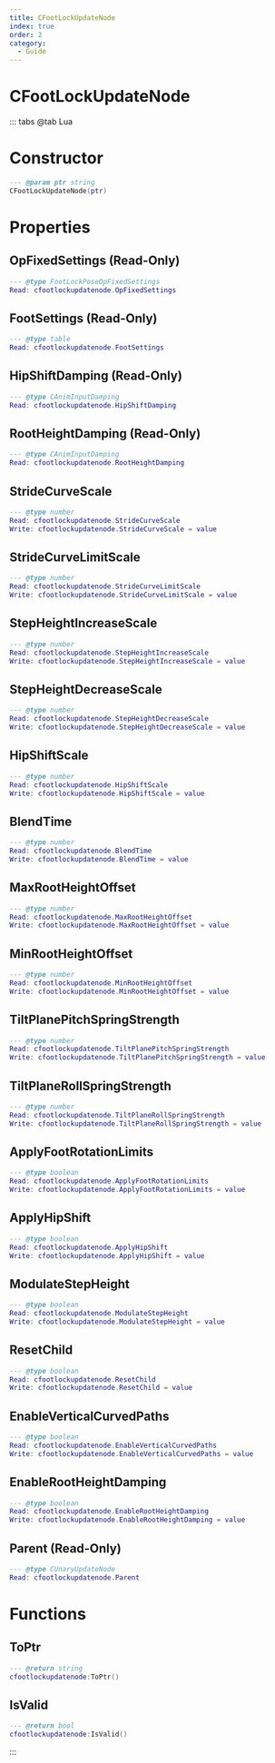 ```yaml
---
title: CFootLockUpdateNode
index: true
order: 2
category:
  - Guide
---
```


# CFootLockUpdateNode

::: tabs
@tab Lua
# Constructor
```lua
--- @param ptr string
CFootLockUpdateNode(ptr)
```
# Properties
## OpFixedSettings (Read-Only)
```lua
--- @type FootLockPoseOpFixedSettings
Read: cfootlockupdatenode.OpFixedSettings
```
## FootSettings (Read-Only)
```lua
--- @type table
Read: cfootlockupdatenode.FootSettings
```
## HipShiftDamping (Read-Only)
```lua
--- @type CAnimInputDamping
Read: cfootlockupdatenode.HipShiftDamping
```
## RootHeightDamping (Read-Only)
```lua
--- @type CAnimInputDamping
Read: cfootlockupdatenode.RootHeightDamping
```
## StrideCurveScale 
```lua
--- @type number
Read: cfootlockupdatenode.StrideCurveScale
Write: cfootlockupdatenode.StrideCurveScale = value
```
## StrideCurveLimitScale 
```lua
--- @type number
Read: cfootlockupdatenode.StrideCurveLimitScale
Write: cfootlockupdatenode.StrideCurveLimitScale = value
```
## StepHeightIncreaseScale 
```lua
--- @type number
Read: cfootlockupdatenode.StepHeightIncreaseScale
Write: cfootlockupdatenode.StepHeightIncreaseScale = value
```
## StepHeightDecreaseScale 
```lua
--- @type number
Read: cfootlockupdatenode.StepHeightDecreaseScale
Write: cfootlockupdatenode.StepHeightDecreaseScale = value
```
## HipShiftScale 
```lua
--- @type number
Read: cfootlockupdatenode.HipShiftScale
Write: cfootlockupdatenode.HipShiftScale = value
```
## BlendTime 
```lua
--- @type number
Read: cfootlockupdatenode.BlendTime
Write: cfootlockupdatenode.BlendTime = value
```
## MaxRootHeightOffset 
```lua
--- @type number
Read: cfootlockupdatenode.MaxRootHeightOffset
Write: cfootlockupdatenode.MaxRootHeightOffset = value
```
## MinRootHeightOffset 
```lua
--- @type number
Read: cfootlockupdatenode.MinRootHeightOffset
Write: cfootlockupdatenode.MinRootHeightOffset = value
```
## TiltPlanePitchSpringStrength 
```lua
--- @type number
Read: cfootlockupdatenode.TiltPlanePitchSpringStrength
Write: cfootlockupdatenode.TiltPlanePitchSpringStrength = value
```
## TiltPlaneRollSpringStrength 
```lua
--- @type number
Read: cfootlockupdatenode.TiltPlaneRollSpringStrength
Write: cfootlockupdatenode.TiltPlaneRollSpringStrength = value
```
## ApplyFootRotationLimits 
```lua
--- @type boolean
Read: cfootlockupdatenode.ApplyFootRotationLimits
Write: cfootlockupdatenode.ApplyFootRotationLimits = value
```
## ApplyHipShift 
```lua
--- @type boolean
Read: cfootlockupdatenode.ApplyHipShift
Write: cfootlockupdatenode.ApplyHipShift = value
```
## ModulateStepHeight 
```lua
--- @type boolean
Read: cfootlockupdatenode.ModulateStepHeight
Write: cfootlockupdatenode.ModulateStepHeight = value
```
## ResetChild 
```lua
--- @type boolean
Read: cfootlockupdatenode.ResetChild
Write: cfootlockupdatenode.ResetChild = value
```
## EnableVerticalCurvedPaths 
```lua
--- @type boolean
Read: cfootlockupdatenode.EnableVerticalCurvedPaths
Write: cfootlockupdatenode.EnableVerticalCurvedPaths = value
```
## EnableRootHeightDamping 
```lua
--- @type boolean
Read: cfootlockupdatenode.EnableRootHeightDamping
Write: cfootlockupdatenode.EnableRootHeightDamping = value
```
## Parent (Read-Only)
```lua
--- @type CUnaryUpdateNode
Read: cfootlockupdatenode.Parent
```
# Functions
## ToPtr
```lua
--- @return string
cfootlockupdatenode:ToPtr()
```
## IsValid
```lua
--- @return bool
cfootlockupdatenode:IsValid()
```

:::